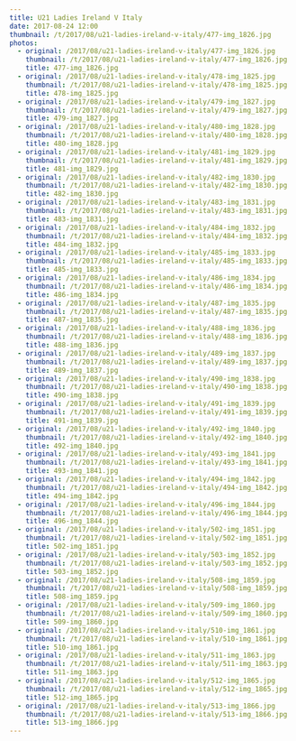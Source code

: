 ```yaml
---
title: U21 Ladies Ireland V Italy
date: 2017-08-24 12:00
thumbnail: /t/2017/08/u21-ladies-ireland-v-italy/477-img_1826.jpg
photos:
  - original: /2017/08/u21-ladies-ireland-v-italy/477-img_1826.jpg
    thumbnail: /t/2017/08/u21-ladies-ireland-v-italy/477-img_1826.jpg
    title: 477-img_1826.jpg
  - original: /2017/08/u21-ladies-ireland-v-italy/478-img_1825.jpg
    thumbnail: /t/2017/08/u21-ladies-ireland-v-italy/478-img_1825.jpg
    title: 478-img_1825.jpg
  - original: /2017/08/u21-ladies-ireland-v-italy/479-img_1827.jpg
    thumbnail: /t/2017/08/u21-ladies-ireland-v-italy/479-img_1827.jpg
    title: 479-img_1827.jpg
  - original: /2017/08/u21-ladies-ireland-v-italy/480-img_1828.jpg
    thumbnail: /t/2017/08/u21-ladies-ireland-v-italy/480-img_1828.jpg
    title: 480-img_1828.jpg
  - original: /2017/08/u21-ladies-ireland-v-italy/481-img_1829.jpg
    thumbnail: /t/2017/08/u21-ladies-ireland-v-italy/481-img_1829.jpg
    title: 481-img_1829.jpg
  - original: /2017/08/u21-ladies-ireland-v-italy/482-img_1830.jpg
    thumbnail: /t/2017/08/u21-ladies-ireland-v-italy/482-img_1830.jpg
    title: 482-img_1830.jpg
  - original: /2017/08/u21-ladies-ireland-v-italy/483-img_1831.jpg
    thumbnail: /t/2017/08/u21-ladies-ireland-v-italy/483-img_1831.jpg
    title: 483-img_1831.jpg
  - original: /2017/08/u21-ladies-ireland-v-italy/484-img_1832.jpg
    thumbnail: /t/2017/08/u21-ladies-ireland-v-italy/484-img_1832.jpg
    title: 484-img_1832.jpg
  - original: /2017/08/u21-ladies-ireland-v-italy/485-img_1833.jpg
    thumbnail: /t/2017/08/u21-ladies-ireland-v-italy/485-img_1833.jpg
    title: 485-img_1833.jpg
  - original: /2017/08/u21-ladies-ireland-v-italy/486-img_1834.jpg
    thumbnail: /t/2017/08/u21-ladies-ireland-v-italy/486-img_1834.jpg
    title: 486-img_1834.jpg
  - original: /2017/08/u21-ladies-ireland-v-italy/487-img_1835.jpg
    thumbnail: /t/2017/08/u21-ladies-ireland-v-italy/487-img_1835.jpg
    title: 487-img_1835.jpg
  - original: /2017/08/u21-ladies-ireland-v-italy/488-img_1836.jpg
    thumbnail: /t/2017/08/u21-ladies-ireland-v-italy/488-img_1836.jpg
    title: 488-img_1836.jpg
  - original: /2017/08/u21-ladies-ireland-v-italy/489-img_1837.jpg
    thumbnail: /t/2017/08/u21-ladies-ireland-v-italy/489-img_1837.jpg
    title: 489-img_1837.jpg
  - original: /2017/08/u21-ladies-ireland-v-italy/490-img_1838.jpg
    thumbnail: /t/2017/08/u21-ladies-ireland-v-italy/490-img_1838.jpg
    title: 490-img_1838.jpg
  - original: /2017/08/u21-ladies-ireland-v-italy/491-img_1839.jpg
    thumbnail: /t/2017/08/u21-ladies-ireland-v-italy/491-img_1839.jpg
    title: 491-img_1839.jpg
  - original: /2017/08/u21-ladies-ireland-v-italy/492-img_1840.jpg
    thumbnail: /t/2017/08/u21-ladies-ireland-v-italy/492-img_1840.jpg
    title: 492-img_1840.jpg
  - original: /2017/08/u21-ladies-ireland-v-italy/493-img_1841.jpg
    thumbnail: /t/2017/08/u21-ladies-ireland-v-italy/493-img_1841.jpg
    title: 493-img_1841.jpg
  - original: /2017/08/u21-ladies-ireland-v-italy/494-img_1842.jpg
    thumbnail: /t/2017/08/u21-ladies-ireland-v-italy/494-img_1842.jpg
    title: 494-img_1842.jpg
  - original: /2017/08/u21-ladies-ireland-v-italy/496-img_1844.jpg
    thumbnail: /t/2017/08/u21-ladies-ireland-v-italy/496-img_1844.jpg
    title: 496-img_1844.jpg
  - original: /2017/08/u21-ladies-ireland-v-italy/502-img_1851.jpg
    thumbnail: /t/2017/08/u21-ladies-ireland-v-italy/502-img_1851.jpg
    title: 502-img_1851.jpg
  - original: /2017/08/u21-ladies-ireland-v-italy/503-img_1852.jpg
    thumbnail: /t/2017/08/u21-ladies-ireland-v-italy/503-img_1852.jpg
    title: 503-img_1852.jpg
  - original: /2017/08/u21-ladies-ireland-v-italy/508-img_1859.jpg
    thumbnail: /t/2017/08/u21-ladies-ireland-v-italy/508-img_1859.jpg
    title: 508-img_1859.jpg
  - original: /2017/08/u21-ladies-ireland-v-italy/509-img_1860.jpg
    thumbnail: /t/2017/08/u21-ladies-ireland-v-italy/509-img_1860.jpg
    title: 509-img_1860.jpg
  - original: /2017/08/u21-ladies-ireland-v-italy/510-img_1861.jpg
    thumbnail: /t/2017/08/u21-ladies-ireland-v-italy/510-img_1861.jpg
    title: 510-img_1861.jpg
  - original: /2017/08/u21-ladies-ireland-v-italy/511-img_1863.jpg
    thumbnail: /t/2017/08/u21-ladies-ireland-v-italy/511-img_1863.jpg
    title: 511-img_1863.jpg
  - original: /2017/08/u21-ladies-ireland-v-italy/512-img_1865.jpg
    thumbnail: /t/2017/08/u21-ladies-ireland-v-italy/512-img_1865.jpg
    title: 512-img_1865.jpg
  - original: /2017/08/u21-ladies-ireland-v-italy/513-img_1866.jpg
    thumbnail: /t/2017/08/u21-ladies-ireland-v-italy/513-img_1866.jpg
    title: 513-img_1866.jpg
---
```

